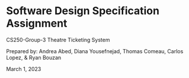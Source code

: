 # Software Design Specification Assignment
CS250-Group-3
Theatre Ticketing System

Prepared by: Andrea Abed, Diana Yousefnejad, Thomas Comeau, Carlos Lopez, & Ryan Bouzan

March 1, 2023
